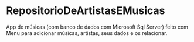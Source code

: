 # RepositorioDeArtistasEMusicas
App de músicas (com banco de dados com Microsoft Sql Server) feito com Menu para adicionar músicas, artistas, seus dados e os relacionar.

